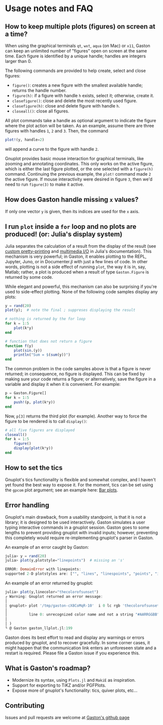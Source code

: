 # Usage notes and FAQ

## How to keep multiple plots (figures) on screen at a time?

When using the graphical terminals `qt`, `wxt`, `aqua` (on Mac) or `x11`, Gaston can keep an unlimited number of "figures" open on screen at the same time. Each figure is identified by a unique handle; handles are integers larger than 0.

The following commands are provided to help create, select and close figures:

* `figure()`: creates a new figure with the smallest available handle; returns the handle number.
* `figure(h)`: if a figure with handle `h` exists, select it; otherwise, create it.
* `closefigure()`: close and delete the most recently used figure.
* `closefigure(h)`: close and delete figure with handle `h`.
* `closeall()`: close all figures.

All plot commands take a handle as optional argument to indicate the figure where the plot action will be taken. As an example, assume there are three figures with handles `1`, `2` and `3`. Then, the command

```julia
plot!(y, handle=2)
```

will append a curve to the figure with handle `2`.

Gnuplot provides basic mouse interaction for graphical terminals, like zooming and annotating coordinates. This only works on the active figure, which is either the last figure plotted, or the one selected with a `figure(h)` command. Continuing the previous example, the `plot!` command made `2` the active figure. If mouse interactivity were desired in figure `3`, then we'd need to run `figure(3)` to make it active.

## How does Gaston handle missing `x` values?

If only one vector `y` is given, then its indices are used for the `x` axis.

## I run `plot` inside a `for` loop and no plots are produced! (or: Julia's display system)

Julia separates the calculation of a result from the display of the result (see [custom pretty-printing](https://docs.julialang.org/en/v1/manual/types/#man-custom-pretty-printing-1) and [multimedia I/O](https://docs.julialang.org/en/v1/base/io-network/#Multimedia-I/O-1) in Julia's documentation). This mechanism is very powerful; in Gaston, it enables plotting to the REPL, Jupyter, Juno, or in Documenter.jl with just a few lines of code. In other words, plotting is not a side effect of running `plot`, the way it is in, say, Matlab; rather, a plot is produced when a result of type `Gaston.Figure` is returned by some code.

While elegant and powerful, this mechanism can also be surprising if you're used to side-effect plotting. None of the following code samples display any plots:

```julia
y = rand(20)
plot(y);  # note the final ; suppreses displaying the result
```

```julia
# nothing is returned by the for loop
for k = 1:5
    plot(k*y)
end
```

```julia
# function that does not return a figure
function f(y)
    plot(sin.(y))
    println("Sum = $(sum(y))")
end
```

The common problem in the code samples above is that a figure is never returned; in consequence, no figure is displayed. This can be fixed by making sure your code returns a figure; or alternatively, save the figure in a variable and display it when it is convenient. For example:

```julia
p = Gaston.Figure[]
for k = 1:5
    push!(p, plot(k*y))
end
```

Now, `p[3]` returns the third plot (for example). Another way to force the figure to be rendered is to call `display()`:

```julia
# all five figures are displayed
closeall()
for k = 1:5
    figure()
    display(plot(k*y))
end
```

## How to set the tics

Gnuplot's tics functionality is flexible and somewhat complex, and I haven't yet found the best way to expose it. For the moment, tics can be set using the `gpcom` plot argument; see an example here: [Bar plots](@ref).

## Error handling

Gnuplot's main drawback, from a usability standpoint, is that it is not a library; it is designed to be used interactively. Gaston simulates a user typing interactive commands in a gnuplot session. Gaston goes to some lengths to prevent providing gnuplot with invalid inputs; however, preventing this completely would require re-implementing gnuplot's parser in Gaston.

An example of an error caught by Gaston:

```julia
julia> y = rand(20)
julia> plot(y,plotstyle="linepoints")  # missing an 's'

ERROR: DomainError with linepoints:
supported 2-D plotstyles are: ["", "lines", "linespoints", "points", "impulses", "boxes", "errorlines", "errorbars", "dots", "steps", "fsteps", "fillsteps", "financebars"]
```

An example of an error returned by gnuplot:

```julia
julia> plot(y,linecolor="thecolorofsunset")
┌ Warning: Gnuplot returned an error message:
│
│ gnuplot> plot '/tmp/gaston-cX8CoMqR-10'  i 0 lc rgb 'thecolorofsunset' lw 1
│                                                                        ^
│          line 0: unrecognized color name and not a string "#AARRGGBB" or "0xAARRGGBB"
│
│ )
└ @ Gaston gaston_llplot.jl:199
```

Gaston does its best effort to read and display any warnings or errors produced by gnuplot, and to recover gracefully. In some corner cases, it might happen that the communication link enters an unforeseen state and a restart is required. Please file a Gaston issue if you experience this.

## What is Gaston's roadmap?

* Modernize its syntax, using `Plots.jl` and `MakiE` as inspiration.
* Support for exporting to TiKZ and/or PGFPlots.
* Expose more of gnuplot's functionality: tics, quiver plots, etc...

## Contributing

Issues and pull requests are welcome at [Gaston's github page](https://github.com/mbaz/Gaston.jl)

